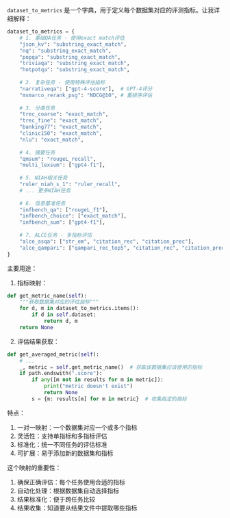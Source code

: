 

`dataset_to_metrics` 是一个字典，用于定义每个数据集对应的评测指标。让我详细解释：

```python
dataset_to_metrics = {
    # 1. 基础QA任务 - 使用exact match评估
    "json_kv": "substring_exact_match",
    "nq": "substring_exact_match",
    "popqa": "substring_exact_match",
    "triviaqa": "substring_exact_match",
    "hotpotqa": "substring_exact_match",
    
    # 2. 复杂任务 - 使用特殊评估指标
    "narrativeqa": ["gpt-4-score"],  # GPT-4评分
    "msmarco_rerank_psg": "NDCG@10", # 重排序评估
    
    # 3. 分类任务
    "trec_coarse": "exact_match",
    "trec_fine": "exact_match",
    "banking77": "exact_match",
    "clinic150": "exact_match",
    "nlu": "exact_match",
    
    # 4. 摘要任务
    "qmsum": "rougeL_recall",
    "multi_lexsum": ["gpt4-f1"],
    
    # 5. NIAH相关任务
    "ruler_niah_s_1": "ruler_recall",
    # ... 更多NIAH任务
    
    # 6. 信息基准任务
    "infbench_qa": ["rougeL_f1"],
    "infbench_choice": ["exact_match"],
    "infbench_sum": ["gpt4-f1"],
    
    # 7. ALCE任务 - 多指标评估
    "alce_asqa": ["str_em", "citation_rec", "citation_prec"],
    "alce_qampari": ["qampari_rec_top5", "citation_rec", "citation_prec"],
}
```

主要用途：

1. 指标映射：
```python
def get_metric_name(self):
    """获取数据集对应的评估指标"""
    for d, m in dataset_to_metrics.items():
        if d in self.dataset:
            return d, m
    return None
```

2. 评估结果获取：
```python
def get_averaged_metric(self):
    # ... 
    _, metric = self.get_metric_name()  # 获取该数据集应该使用的指标
    if path.endswith(".score"):
        if any([m not in results for m in metric]):
            print("metric doesn't exist")
            return None
        s = {m: results[m] for m in metric}  # 收集指定的指标
```

特点：
1. 一对一映射：一个数据集对应一个或多个指标
2. 灵活性：支持单指标和多指标评估
3. 标准化：统一不同任务的评估标准
4. 可扩展：易于添加新的数据集和指标

这个映射的重要性：
1. 确保正确评估：每个任务使用合适的指标
2. 自动化处理：根据数据集自动选择指标
3. 结果标准化：便于跨任务比较
4. 结果收集：知道要从结果文件中提取哪些指标